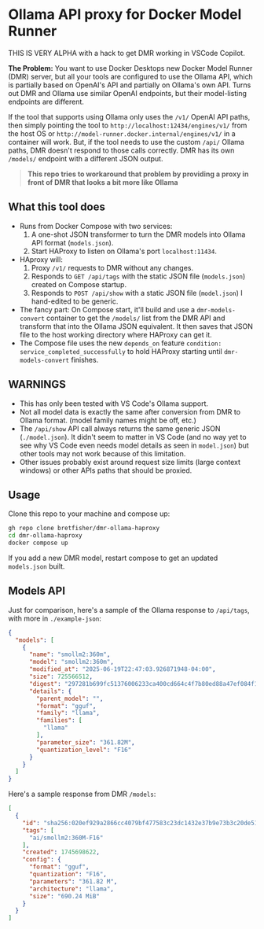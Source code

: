 # Ollama API proxy for Docker Model Runner

THIS IS VERY ALPHA with a hack to get DMR working in VSCode Copilot.

**The Problem:** You want to use Docker Desktops new Docker Model Runner (DMR) server, but all your tools are configured to use the Ollama API, which is partially based on OpenAI's API and partially on Ollama's own API. Turns out DMR and Ollama use similar OpenAI endpoints, but their model-listing endpoints are different.

If the tool that supports using Ollama only uses the `/v1/` OpenAI API paths, then simply pointing the tool to `http://localhost:12434/engines/v1/` from the host OS or `http://model-runner.docker.internal/engines/v1/` in a container will work. But, if the tool needs to use the custom `/api/` Ollama paths, DMR doesn't respond to those calls correctly. DMR has its own `/models/` endpoint with a different JSON output.

> **This repo tries to workaround that problem by providing a proxy in front of DMR that looks a bit more like Ollama**

## What this tool does

- Runs from Docker Compose with two services:
  1. A one-shot JSON transformer to turn the DMR models into Ollama API format (`models.json`).
  2. Start HAProxy to listen on Ollama's port `localhost:11434`.
- HAproxy will:
  1. Proxy `/v1/` requests to DMR without any changes.
  2. Responds to `GET /api/tags` with the static JSON file (`models.json`) created on Compose startup.
  3. Responds to `POST /api/show` with a static JSON file (`model.json`) I hand-edited to be generic.
- The fancy part: On Compose start, it'll build and use a `dmr-models-convert` container to get the `/models/` list from the DMR API and transform that into the Ollama JSON equivalent. It then saves that JSON file to the host working directory where HAProxy can get it.
- The Compose file uses the new `depends_on` feature `condition: service_completed_successfully` to hold HAProxy starting until `dmr-models-convert` finishes.

## WARNINGS

- This has only been tested with VS Code's Ollama support.
- Not all model data is exactly the same after conversion from DMR to Ollama format. (model family names might be off, etc.)
- The `/api/show` API call always returns the same generic JSON (`./model.json`). It didn't seem to matter in VS Code (and no way yet to see why VS Code even needs model details as seen in `model.json`) but other tools may not work because of this limitation.
- Other issues probably exist around request size limits (large context windows) or other APIs paths that should be proxied.

## Usage

Clone this repo to your machine and compose up:

```bash
gh repo clone bretfisher/dmr-ollama-haproxy
cd dmr-ollama-haproxy
docker compose up
```

If you add a new DMR model, restart compose to get an updated `models.json` built.

## Models API

Just for comparison, here's a sample of the Ollama response to `/api/tags`, with more in `./example-json`:

```json
{
  "models": [
    {
      "name": "smollm2:360m",
      "model": "smollm2:360m",
      "modified_at": "2025-06-19T22:47:03.926871948-04:00",
      "size": 725566512,
      "digest": "297281b699fc51376006233ca400cd664c4f7b80ed88a47ef084f1e4b089803b",
      "details": {
        "parent_model": "",
        "format": "gguf",
        "family": "llama",
        "families": [
          "llama"
        ],
        "parameter_size": "361.82M",
        "quantization_level": "F16"
      }
    }
  ]
}
```

Here's a sample response from DMR `/models`:

```json
[
  {
    "id": "sha256:020ef929a2866cc4079bf477583c23dc1432e37b9e73b3c20de51a3720b90ac7",
    "tags": [
      "ai/smollm2:360M-F16"
    ],
    "created": 1745698622,
    "config": {
      "format": "gguf",
      "quantization": "F16",
      "parameters": "361.82 M",
      "architecture": "llama",
      "size": "690.24 MiB"
    }
  }
]
```

